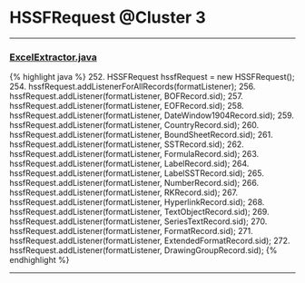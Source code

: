 # HSSFRequest @Cluster 3

***

### [ExcelExtractor.java](https://searchcode.com/codesearch/view/111785559/)
{% highlight java %}
252. HSSFRequest hssfRequest = new HSSFRequest();
254.     hssfRequest.addListenerForAllRecords(formatListener);
256.     hssfRequest.addListener(formatListener, BOFRecord.sid);
257.     hssfRequest.addListener(formatListener, EOFRecord.sid);
258.     hssfRequest.addListener(formatListener, DateWindow1904Record.sid);
259.     hssfRequest.addListener(formatListener, CountryRecord.sid);
260.     hssfRequest.addListener(formatListener, BoundSheetRecord.sid);
261.     hssfRequest.addListener(formatListener, SSTRecord.sid);
262.     hssfRequest.addListener(formatListener, FormulaRecord.sid);
263.     hssfRequest.addListener(formatListener, LabelRecord.sid);
264.     hssfRequest.addListener(formatListener, LabelSSTRecord.sid);
265.     hssfRequest.addListener(formatListener, NumberRecord.sid);
266.     hssfRequest.addListener(formatListener, RKRecord.sid);
267.     hssfRequest.addListener(formatListener, HyperlinkRecord.sid);
268.     hssfRequest.addListener(formatListener, TextObjectRecord.sid);
269.     hssfRequest.addListener(formatListener, SeriesTextRecord.sid);
270.     hssfRequest.addListener(formatListener, FormatRecord.sid);
271.     hssfRequest.addListener(formatListener, ExtendedFormatRecord.sid);
272.     hssfRequest.addListener(formatListener, DrawingGroupRecord.sid);
{% endhighlight %}

***

